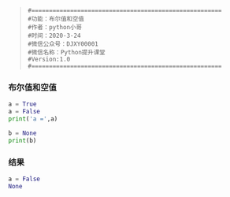 > ```
> #======================================================
> #功能：布尔值和空值
> #作者：python小哥
> #时间：2020-3-24
> #微信公众号：DJXY00001
> #微信名称：Python提升课堂
> #Version:1.0
> #======================================================
> ```

### 布尔值和空值

```python
a = True
a = False
print('a =',a)

b = None
print(b)
```

### 结果

``` python
a = False
None
```

